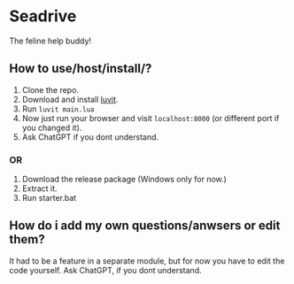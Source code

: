 # Seadrive
The feline help buddy!


## How to use/host/install/?
1. Clone the repo.
2. Download and install [luvit](https://luvit.io/).
3. Run ```luvit main.lua```
4. Now just run your browser and visit ```localhost:8000``` (or different port if you changed it).
5. Ask ChatGPT if you dont understand.
### OR
1. Download the release package (Windows only for now.)
2. Extract it.
3. Run starter.bat

## How do i add my own questions/anwsers or edit them?
It had to be a feature in a separate module, but for now you have to edit the code yourself. Ask ChatGPT, if you dont understand. 


